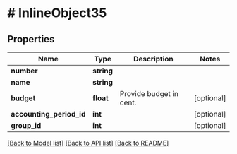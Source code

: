 # # InlineObject35

## Properties

Name | Type | Description | Notes
------------ | ------------- | ------------- | -------------
**number** | **string** |  |
**name** | **string** |  |
**budget** | **float** | Provide budget in cent. | [optional]
**accounting_period_id** | **int** |  | [optional]
**group_id** | **int** |  | [optional]

[[Back to Model list]](../../README.md#models) [[Back to API list]](../../README.md#endpoints) [[Back to README]](../../README.md)
